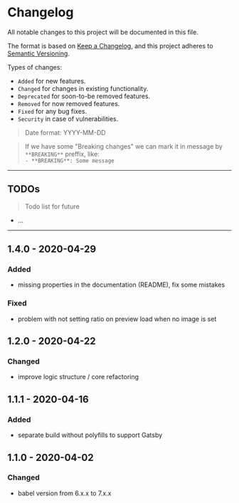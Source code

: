 # Changelog
All notable changes to this project will be documented in this file.

The format is based on [Keep a Changelog](https://keepachangelog.com/en/1.0.0/),
and this project adheres to [Semantic Versioning](https://semver.org/spec/v2.0.0.html).

Types of changes:
- `Added` for new features.
- `Changed` for changes in existing functionality.
- `Deprecated` for soon-to-be removed features.
- `Removed` for now removed features.
- `Fixed` for any bug fixes.
- `Security` in case of vulnerabilities.

> Date format: YYYY-MM-DD

> If we have some "Breaking changes" we can mark it in message by `**BREAKING**` preffix, like:  
> `- **BREAKING**: Some message`

-------------

## TODOs
> Todo list for future

- ...

-------------

## 1.4.0 - 2020-04-29

### Added
- missing properties in the documentation (README), fix some mistakes

### Fixed
- problem with not setting ratio on preview load when no image is set

## 1.2.0 - 2020-04-22

### Changed
- improve logic structure / core refactoring

## 1.1.1 - 2020-04-16

### Added
- separate build without polyfills to support Gatsby

## 1.1.0 - 2020-04-02

### Changed
- babel version from 6.x.x to 7.x.x
